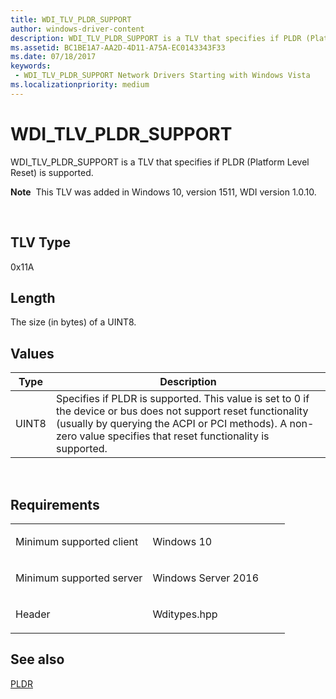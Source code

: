 ```yaml
---
title: WDI_TLV_PLDR_SUPPORT
author: windows-driver-content
description: WDI_TLV_PLDR_SUPPORT is a TLV that specifies if PLDR (Platform Level Reset) is supported.
ms.assetid: BC1BE1A7-AA2D-4D11-A75A-EC0143343F33
ms.date: 07/18/2017 
keywords:
 - WDI_TLV_PLDR_SUPPORT Network Drivers Starting with Windows Vista
ms.localizationpriority: medium
---
```


# WDI\_TLV\_PLDR\_SUPPORT


WDI\_TLV\_PLDR\_SUPPORT is a TLV that specifies if PLDR (Platform Level Reset) is supported.

**Note**  This TLV was added in Windows 10, version 1511, WDI version 1.0.10.

 

## TLV Type


0x11A

## Length


The size (in bytes) of a UINT8.

## Values


| Type  | Description                                                                                                                                                                                                                       |
|-------|-----------------------------------------------------------------------------------------------------------------------------------------------------------------------------------------------------------------------------------|
| UINT8 | Specifies if PLDR is supported. This value is set to 0 if the device or bus does not support reset functionality (usually by querying the ACPI or PCI methods). A non-zero value specifies that reset functionality is supported. |

 

Requirements
------------

<table>
<colgroup>
<col width="50%" />
<col width="50%" />
</colgroup>
<tbody>
<tr class="odd">
<td><p>Minimum supported client</p></td>
<td><p>Windows 10</p></td>
</tr>
<tr class="even">
<td><p>Minimum supported server</p></td>
<td><p>Windows Server 2016</p></td>
</tr>
<tr class="odd">
<td><p>Header</p></td>
<td>Wditypes.hpp</td>
</tr>
</tbody>
</table>

## See also


[PLDR](https://msdn.microsoft.com/library/windows/hardware/mt269098)

 

 




